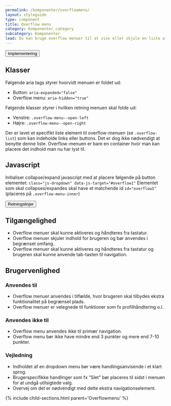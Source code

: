 ```yaml
---
permalink: /komponenter/overflowmenu/
layout: styleguide
type: component
title: Overflow menu
category: Komponenter_category
subcategory: Komponenter
lead: Du kan bruge overflow menuer til at vise eller skjule en liste af links eller knapper. Når brugeren klikker på menulinjen, folder listen sig ud. 
---
```


<div class="accordion-bordered">
  <button class="button-unstyled accordion-button"
      aria-expanded="false" aria-controls="overflow-docs">
    Implementering
  </button>
  <div id="overflow-docs" aria-hidden="true" class="accordion-content">
    <section>
        <h2 class="h4">Klasser</h2>
        <p>Følgende aria tags styrer hvorvidt menuen er foldet ud:</p>
        <ul>
          <li>Button: <code>aria-expanded="false"</code></li>
          <li>Overflow menu: <code>aria-hidden="true"</code></li>
        </ul>
        <p>Følgende klasser styrer i hvilken retning menuen skal folde ud:</p>
        <ul>
          <li>Venstre: <code>.overflow-menu--open-left</code></li>
          <li>Højre: <code>.overflow-menu--open-right</code></li>
        </ul>
        <p>Der er lavet et specifikt liste element til overflow-menuen (se <code>.overflow-list</code>) som kan indeholde links eller buttons. Det er dog ikke nødvendigt at benytte denne liste. Overflow-menuen er bare en container hvor man kan placere det indhold man nu har lyst til.</p>
        <h2 class="h4">Javascript</h2>
        <p>Initialiser collapse/expand javascript med at placere følgende på button elementet: <code>class="js-dropdown" data-js-target="#overflow1"</code>
        Elementet som skal collapses/expandes skal have et matchende id <code>id="overflow1"</code> (placeres på <code>.overflow-menu-inner</code>)</p>
    </section>
  </div>
</div>


<div class="accordion-bordered accordion-docs">
  <button class="button-unstyled accordion-button"
      aria-expanded="true" aria-controls="overflow-docs-info">
    Retningslinjer
  </button>
  <div id="overflow-docs-info" class="accordion-content">
    <article>
      <section>
          <h2 class="h4">Tilgængelighed</h2>
          <ul>
              <li>Overflow menuer skal kunne aktiveres og håndteres fra tastatur.</li>
              <li>Overflow menuer skjuler indhold for brugeren og bør anvendes i begrænset omfang. </li>
              <li>Overflow menuer skal kunne aktiveres og håndteres fra tastatur og brugeren skal kunne anvende tab-tasten til navigation. </li>
          </ul>
      </section>
      <section>
          <h2 class="h4">Brugervenlighed</h2>
          <h3 class="h5">Anvendes til</h3>
          <ul>
              <li>Overflow menuer anvendes i tilfælde, hvor brugeren skal tilbydes ekstra funktionalitet på begrænset plads.</li>
              <li>Overflow menuer er velegnede til funktioner som fx profilhåndtering o.l.</li>
          </ul>
          <h3 class="h5">Anvendes ikke til</h3>
          <ul>
              <li>Overflow menu anvendes ikke til primær navigation.</li>
              <li>Overflow menu bør ikke have mindre end 3 punkter og mere end 7-10 punkter.</li>
          </ul>
          <h3 class="h5">Vejledning</h3>                
          <ul>
              <li>Indholdet af en dropdown menu bør være handlingsanvisende i et klart sprog.</li>
              <li>Brugerspecifikke handlinger som fx ”Slet” bør placeres til sidst i menuen for at undgå utilsigtede valg.</li>
              <li>Overvej om det er nødvendigt med dette ekstra navigationselement.</li>
          </ul>
      </section>
    </article>
  </div>
</div>

{% include child-sections.html parent='Overflowmenu' %}
